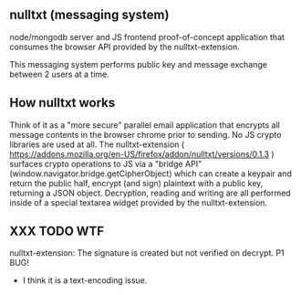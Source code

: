nulltxt (messaging system)
--------------------------

node/mongodb server and JS frontend proof-of-concept application that consumes the browser API provided by the nulltxt-extension.

This messaging system performs public key and message exchange between 2 users at a time.

How nulltxt works
-----------------

Think of it as a "more secure" parallel email application that encrypts all message contents in the browser chrome prior to sending. No JS crypto libraries are used at all. The nulltxt-extension ( https://addons.mozilla.org/en-US/firefox/addon/nulltxt/versions/0.1.3 ) surfaces crypto operations to JS via a "bridge API" (window.navigator.bridge.getCipherObject) which can create a keypair and return the public half, encrypt (and sign) plaintext with a public key, returning a JSON object. Decryption, reading and writing are all performed inside of a special textarea widget provided by the nulltxt-extension.

XXX TODO WTF
------------

nulltxt-extension: The signature is created but not verified on decrypt. P1 BUG!
  * I think it is a text-encoding issue.  
